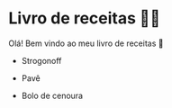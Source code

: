 # Livro de receitas :man_cook:

Olá! Bem vindo ao meu livro de receitas :wave:

- Strogonoff
- Pavê

- Bolo de cenoura
